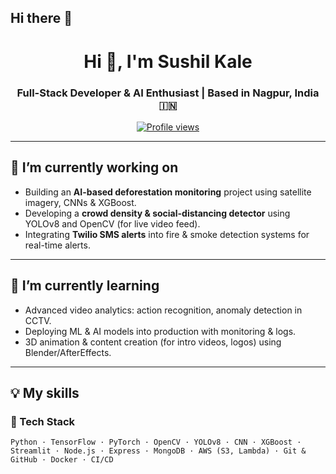 ## Hi there 👋

<!---- Header / Banner ---->
<h1 align="center">Hi 👋, I'm Sushil Kale </h1>
<h3 align="center">Full-Stack Developer & AI Enthusiast | Based in Nagpur, India 🇮🇳</h3>

<p align="center">
  <a href="https://github.com/sushilk10">
    <img src="https://komarev.com/ghpvc/?username=sushilk10 &color=brightgreen&style=flat" alt="Profile views"/>
  </a>
</p>

---

## 🔭 I’m currently working on  
- Building an **AI-based deforestation monitoring** project using satellite imagery, CNNs & XGBoost.  
- Developing a **crowd density & social-distancing detector** using YOLOv8 and OpenCV (for live video feed).  
- Integrating **Twilio SMS alerts** into fire & smoke detection systems for real-time alerts.

---

## 🌱 I’m currently learning  
- Advanced video analytics: action recognition, anomaly detection in CCTV.  
- Deploying ML & AI models into production with monitoring & logs.  
- 3D animation & content creation (for intro videos, logos) using Blender/AfterEffects.

---

## 💡 My skills  
### 🧰 Tech Stack  
```text
Python · TensorFlow · PyTorch · OpenCV · YOLOv8 · CNN · XGBoost · Streamlit · Node.js · Express · MongoDB · AWS (S3, Lambda) · Git & GitHub · Docker · CI/CD
